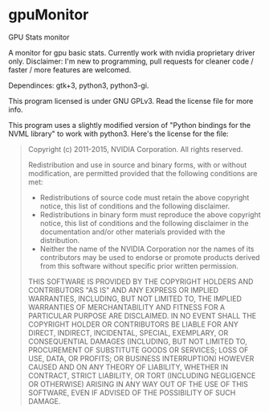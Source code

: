 # gpuMonitor
GPU Stats monitor

A monitor for gpu basic stats. Currently work with nvidia proprietary driver only. Disclaimer: I'm new to programming, pull requests for cleaner code / faster / more features are welcomed.

Dependinces:
gtk+3, python3, python3-gi.

This program licensed is under GNU GPLv3. Read the license file for more info.

This program uses a slightly modified version of "Python bindings for the NVML library" to work with python3.
Here's the license for the file:

>Copyright (c) 2011-2015, NVIDIA Corporation.  All rights reserved.
>
>Redistribution and use in source and binary forms, with or without
>modification, are permitted provided that the following conditions are met:
> 
>* Redistributions of source code must retain the above copyright notice,
>  this list of conditions and the following disclaimer.
>* Redistributions in binary form must reproduce the above copyright
>  notice, this list of conditions and the following disclaimer in the
>  documentation and/or other materials provided with the distribution.
>* Neither the name of the NVIDIA Corporation nor the names of its
>  contributors may be used to endorse or promote products derived from
>  this software without specific prior written permission.
>
>THIS SOFTWARE IS PROVIDED BY THE COPYRIGHT HOLDERS AND CONTRIBUTORS "AS IS"
>AND ANY EXPRESS OR IMPLIED WARRANTIES, INCLUDING, BUT NOT LIMITED TO, THE
>IMPLIED WARRANTIES OF MERCHANTABILITY AND FITNESS FOR A PARTICULAR PURPOSE
>ARE DISCLAIMED. IN NO EVENT SHALL THE COPYRIGHT HOLDER OR CONTRIBUTORS BE
>LIABLE FOR ANY DIRECT, INDIRECT, INCIDENTAL, SPECIAL, EXEMPLARY, OR
>CONSEQUENTIAL DAMAGES (INCLUDING, BUT NOT LIMITED TO, PROCUREMENT OF 
>SUBSTITUTE GOODS OR SERVICES; LOSS OF USE, DATA, OR PROFITS; OR BUSINESS 
>INTERRUPTION) HOWEVER CAUSED AND ON ANY THEORY OF LIABILITY, WHETHER IN
>CONTRACT, STRICT LIABILITY, OR TORT (INCLUDING NEGLIGENCE OR OTHERWISE) 
>ARISING IN ANY WAY OUT OF THE USE OF THIS SOFTWARE, EVEN IF ADVISED OF 
>THE POSSIBILITY OF SUCH DAMAGE.

